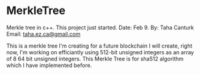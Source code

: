 # MerkleTree
Merkle tree in c++. This project just started. Date: Feb 9.
By: Taha Canturk
Email: taha.ez.ca@gmail.com

This is a merkle tree I'm creating for a future blockchain I will create, right now, I'm working on efficiantly using 512-bit unsigned integers as an array of 8 64 bit unsigned integers. This Merkle Tree is for sha512 algorithm which I have implemented before.
